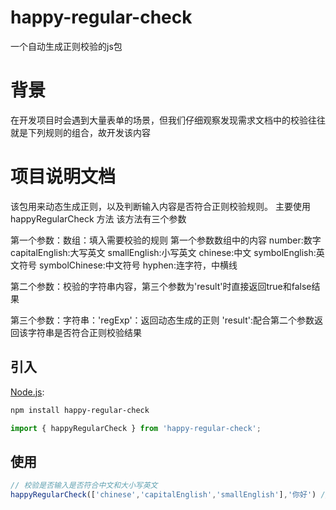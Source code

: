 # happy-regular-check

一个自动生成正则校验的js包

# 背景
在开发项目时会遇到大量表单的场景，但我们仔细观察发现需求文档中的校验往往就是下列规则的组合，故开发该内容

# 项目说明文档
该包用来动态生成正则，以及判断输入内容是否符合正则校验规则。
主要使用 happyRegularCheck 方法
该方法有三个参数

第一个参数：数组：填入需要校验的规则
第一个参数数组中的内容
number:数字
capitalEnglish:大写英文
smallEnglish:小写英文
chinese:中文
symbolEnglish:英文符号
symbolChinese:中文符号
hyphen:连字符，中横线

第二个参数：校验的字符串内容，第三个参数为'result'时直接返回true和false结果

第三个参数：字符串：'regExp'：返回动态生成的正则  'result':配合第二个参数返回该字符串是否符合正则校验结果

## 引入

[Node.js](https://nodejs.org):

```bash
npm install happy-regular-check
```
```js
import { happyRegularCheck } from 'happy-regular-check';
```
## 使用

```js
// 校验是否输入是否符合中文和大小写英文
happyRegularCheck(['chinese','capitalEnglish','smallEnglish'],'你好') //true
```